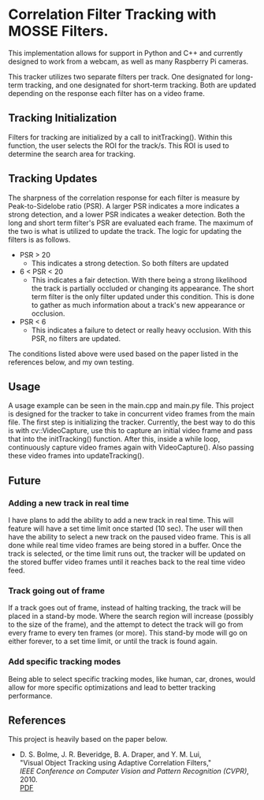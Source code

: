 
# Correlation Filter Tracking with MOSSE Filters. 

This implementation allows for support in Python and C++ and currently designed to work from a webcam, as well as many Raspberry Pi cameras.

This tracker utilizes two separate filters per track. One designated for long-term tracking, and one designated for short-term tracking. Both are updated depending on the response each filter has on a video frame. 

## Tracking Initialization

Filters for tracking are initialized by a call to initTracking(). Within this function, the user selects the ROI for the track/s. This ROI is used to determine the search area for tracking. 

## Tracking Updates

The sharpness of the correlation response for each filter is measure by Peak-to-Sidelobe ratio (PSR). A larger PSR indicates a more indicates a strong detection, and a lower PSR indicates a weaker detection. Both the long and short term filter's PSR are evaluated each frame. The maximum of the two is what is utilized to update the track. The logic for updating the filters is as follows. 

- PSR > 20
    * This indicates a strong detection. So both filters are updated
- 6 < PSR < 20
    * This indicates a fair detection. With there being a strong likelihood the track is partially occluded or changing its appearance. The short term filter is the only filter updated under this condition. This is done to gather as much information about a track's new appearance or occlusion. 
- PSR < 6
    * This indicates a failure to detect or really heavy occlusion. With this PSR, no filters are updated. 
  
The conditions listed above were used based on the paper listed in the references below, and my own testing. 

## Usage

A usage example can be seen in the main.cpp and main.py file. This project is designed for the tracker to take in concurrent video frames from the main file. The first step is initializing the tracker. Currently, the best way to do this is with cv::VideoCapture, use this to capture an initial video frame and pass that into the initTracking() function. After this, inside a while loop, continuously capture video frames again with VideoCapture(). Also passing these video frames into updateTracking(). 

## Future

### Adding a new track in real time
I have plans to add the ability to add a new track in real time. This will feature will have a set time limit once started (10 sec). The user will then have the ability to select a new track on the paused video frame. This is all done while real time video frames are being stored in a buffer. Once the track is selected, or the time limit runs out, the tracker will be updated on the stored buffer video frames until it reaches back to the real time video feed. 

### Track going out of frame

If a track goes out of frame, instead of halting tracking, the track will be placed in a stand-by mode. Where the search region will increase (possibly to the size of the frame), and the attempt to detect the track will go from every frame to every ten frames (or more). This stand-by mode will go on either forever, to a set time limit, or until the track is found again. 

### Add specific tracking modes
Being able to select specific tracking modes, like human, car, drones, would allow for more specific optimizations and lead to better tracking performance. 




  
## References
This project is heavily based on the paper below. 

- D. S. Bolme, J. R. Beveridge, B. A. Draper, and Y. M. Lui,  
  "Visual Object Tracking using Adaptive Correlation Filters,"  
  *IEEE Conference on Computer Vision and Pattern Recognition (CVPR)*, 2010.  
  [PDF](https://www.cs.colostate.edu/~draper/papers/bolme_cvpr10.pdf)
